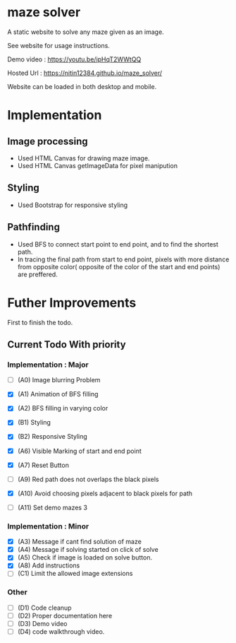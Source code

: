 # maze solver

A static website to solve any maze given as an image.

See website for usage instructions.

Demo video : https://youtu.be/ipHqT2WWtQQ

Hosted Url : https://nitin12384.github.io/maze_solver/

Website can be loaded in both desktop and mobile.

# Implementation

## Image processing
- Used HTML Canvas for drawing maze image.
- Used HTML Canvas getImageData for pixel manipution

## Styling
- Used Bootstrap for responsive styling

## Pathfinding
- Used BFS to connect start point to end point, and to find the shortest path.
- In tracing the final path from start to end point, pixels with more distance from opposite color( opposite of the color of the start and end points) are preffered.


# Futher Improvements

First to finish the todo.
## Current Todo With priority

### Implementation : Major
- [ ] (A0) Image blurring Problem
- [x] (A1) Animation of BFS filling
- [x] (A2) BFS filling in varying color
- [x] (B1) Styling
- [x] (B2) Responsive Styling
- [x] (A6) Visible Marking of start and end point
- [x] (A7) Reset Button
- [ ] (A9) Red path does not overlaps the black pixels
- [x] (A10) Avoid choosing pixels adjacent to black pixels for path
- [ ] (A11) Set demo mazes 3


### Implementation : Minor

- [x] (A3) Message if cant find solution of maze
- [x] (A4) Message if solving started on click of solve
- [x] (A5) Check if image is loaded on solve button.
- [x] (A8) Add instructions
- [ ] (C1) Limit the allowed image extensions
 
### Other

- [ ] (D1) Code cleanup
- [ ] (D2) Proper documentation here
- [ ] (D3) Demo video 
- [ ] (D4) code walkthrough video.
